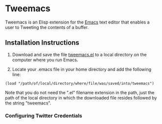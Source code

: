 # Tweemacs

Tweemacs is an Elisp extension for the [Emacs](https://www.gnu.org/software/emacs/) text editor that enables a user to Tweeting the contents of a buffer.

## Installation Instructions

1. Download and save the file [tweemacs.el](https://raw.githubusercontent.com/igb/tweemacs/master/tweemacs.el) to a local directory on the computer where you run Emacs.

2. Locate your .emacs file in your home directory and add the following line:
```Elisp
(load "/path/of/local/directory/where/file/was/saved/into/tweemacs")
```
Note that you do not need the ".el" filename extension in the path, just the path of the local directory in which the downloaded file resides followed by the string "tweemacs".


### Configuring Twitter Credentials


